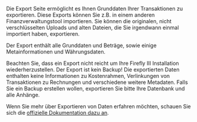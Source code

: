 Die Export Seite ermöglicht es Ihnen Grunddaten Ihrer Transaktionen zu exportieren. Diese Exports können Sie z.B. in einem anderen Finanzverwaltungstool importieren. Sie können die originalen, nicht verschlüsselten Uploads und alten Dateien, die Sie irgendwann einmal importiert haben, exportieren.

Der Export enthält alle Grunddaten und Beträge, sowie einige Metainformationen und Währungsdaten.

Beachten Sie, dass ein Export nicht reicht um Ihre Firefly III Installation wiederherzustellen. Der Export ist kein Backup! Die exportierten Daten enthalten keine Informationen zu Kostenrahmen, Verlinkungen von Transaktionen zu Rechnungen und verschiedene weitere Metadaten. Falls Sie ein Backup erstellen wollen, exportieren Sie bitte Ihre Datenbank und alle Anhänge.

Wenn Sie mehr über Exportieren von Daten erfahren möchten, schauen Sie sich die [offizielle Dokumentation dazu an](https://firefly-iii.readthedocs.io/en/latest/import/export.html).